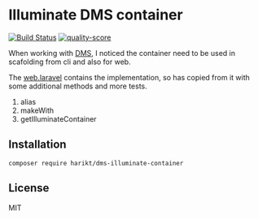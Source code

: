 # Illuminate DMS container

[![Build Status](https://travis-ci.org/harikt/dms-illuminate-container.svg?branch=master)](https://travis-ci.org/harikt/dms-illuminate-container) [![quality-score](https://scrutinizer-ci.com/g/harikt/dms-illuminate-container/badges/quality-score.png?b=master)](https://scrutinizer-ci.com/g/harikt/dms-illuminate-container)

When working with [DMS](https://github.com/dms-org/core), I noticed the container need to be used in scafolding from cli and also for web.

The [web.laravel](https://github.com/dms-org/web.laravel/blob/644dfa5ad4b17d8ba50d1758621e2e60f6bf5240/src/Ioc/LaravelIocContainer.php) contains the implementation, so has copied from it with some additional methods and more tests.

1. alias
1. makeWith
1. getIlluminateContainer

## Installation

```
composer require harikt/dms-illuminate-container
```

## License

MIT
